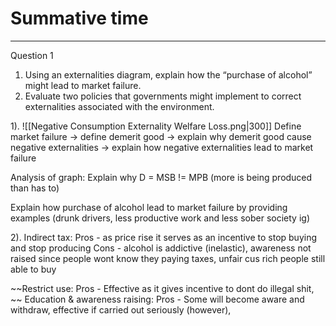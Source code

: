 # Summative time
---

Question 1
1.  Using an externalities diagram, explain how the “purchase of alcohol” might lead to market failure.
2.  Evaluate two policies that governments might implement to correct externalities associated with the environment.

1). ![[Negative Consumption Externality Welfare Loss.png|300]]
Define market failure -> define demerit good -> explain why demerit good cause negative externalities -> explain how negative externalities lead to market failure

Analysis of graph: 
Explain why D = MSB != MPB (more is being produced than has to)

Explain how purchase of alcohol lead to market failure by providing examples (drunk drivers, less productive work and less sober society ig)

2). 
Indirect tax:
Pros - as price rise it serves as an incentive to stop buying and stop producing
Cons - alcohol is addictive (inelastic), awareness not raised since people wont know they paying taxes, unfair cus rich people still able to buy

~~Restrict use:
Pros - Effective as it gives incentive to dont do illegal shit, 
~~
Education & awareness raising:
Pros - Some will become aware and withdraw, effective if carried out seriously (however), 